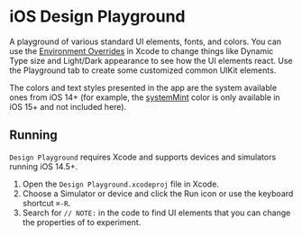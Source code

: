 # iOS Design Playground

A playground of various standard UI elements, fonts, and colors. You can use the [Environment Overrides](https://useyourloaf.com/blog/xcode-11-environmental-overrides/) in Xcode to change things like Dynamic Type size and Light/Dark appearance to see how the UI elements react. Use the Playground tab to create some customized common UIKit elements.

The colors and text styles presented in the app are the system available ones from iOS 14+ (for example, the [systemMint](https://developer.apple.com/documentation/uikit/uicolor/3852741-systemmint) color is only available in iOS 15+ and not included here).

## Running

`Design Playground` requires Xcode and supports devices and simulators running iOS 14.5+.

1. Open the `Design Playground.xcodeproj` file in Xcode.
2. Choose a Simulator or device and click the Run icon or use the keyboard shortcut `⌘-R`.
3. Search for `// NOTE:` in the code to find UI elements that you can change the properties of to experiment.
